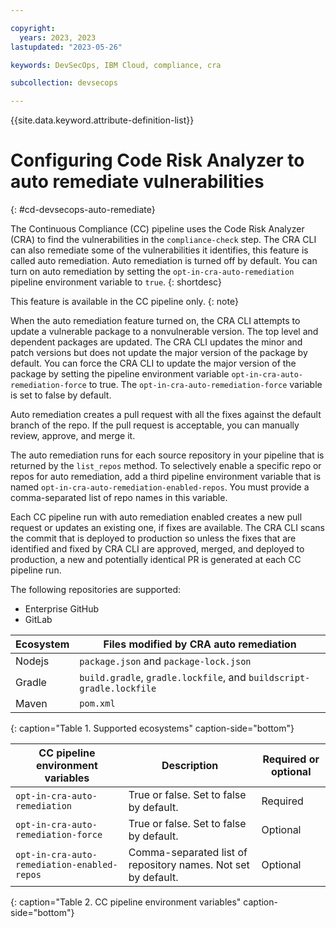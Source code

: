 ```yaml
---

copyright:
  years: 2023, 2023
lastupdated: "2023-05-26"

keywords: DevSecOps, IBM Cloud, compliance, cra

subcollection: devsecops

---
```


{{site.data.keyword.attribute-definition-list}}

# Configuring Code Risk Analyzer to auto remediate vulnerabilities
{: #cd-devsecops-auto-remediate}



The Continuous Compliance (CC) pipeline uses the Code Risk Analyzer (CRA) to find the vulnerabilities in the `compliance-check` step. The CRA CLI can also remediate some of the vulnerabilities it identifies, this feature is called auto remediation. Auto remediation is turned off by default. You can turn on auto remediation by setting the `opt-in-cra-auto-remediation` pipeline environment variable to `true`.
{: shortdesc} 

This feature is available in the CC pipeline only.
{: note}

When the auto remediation feature turned on, the CRA CLI attempts to update a vulnerable package to a nonvulnerable version. The top level and dependent packages are updated. The CRA CLI updates the minor and patch versions but does not update the major version of the package by default. You can force the CRA CLI to update the major version of the package by setting the pipeline environment variable `opt-in-cra-auto-remediation-force` to true. The `opt-in-cra-auto-remediation-force` variable is set to false by default.

Auto remediation creates a pull request with all the fixes against the default branch of the repo. If the pull request is acceptable, you can manually review, approve, and merge it.

The auto remediation runs for each source repository in your pipeline that is returned by the `list_repos` method. To selectively enable a specific repo or repos for auto remediation, add a third pipeline environment variable that is named `opt-in-cra-auto-remediation-enabled-repos`. You must provide a comma-separated list of repo names in this variable.

Each CC pipeline run with auto remediation enabled creates a new pull request or updates an existing one, if fixes are available. The CRA CLI scans the commit that is deployed to production so unless the fixes that are identified and fixed by CRA CLI are approved, merged, and deployed to production, a new and potentially identical PR is generated at each CC pipeline run.


The following repositories are supported:

* Enterprise GitHub
* GitLab 

| Ecosystem| Files modified by CRA auto remediation |
|-----|-----|
| Nodejs | `package.json` and `package-lock.json` |
| Gradle | `build.gradle`, `gradle.lockfile`, and `buildscript-gradle.lockfile` |
| Maven  | `pom.xml` |
{: caption="Table 1. Supported ecosystems" caption-side="bottom"}

| CC pipeline environment variables | Description | Required or optional |
|----|----|----|
| `opt-in-cra-auto-remediation` | True or false. Set to false by default. | Required |
| `opt-in-cra-auto-remediation-force` | True or false. Set to false by default. | Optional |
| `opt-in-cra-auto-remediation-enabled-repos` | Comma-separated list of repository names. Not set by default. | Optional |
{: caption="Table 2. CC pipeline environment variables" caption-side="bottom"}
